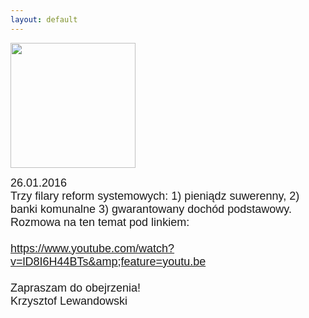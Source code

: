 ```yaml
---
layout: default
---
```

<img src="{{site.baseurl}}\articles\pictures\465.grab.jpg" width="200"><!--227--><p style="margin: 0px 0px 18px; font-size: 18px; font-family: Helvetica;">
26.01.2016<br>Trzy filary reform systemowych: 1) pieniądz suwerenny, 2) banki komunalne 3) gwarantowany dochód podstawowy. Rozmowa na ten temat pod linkiem:<br><br><a href="https://www.youtube.com/watch?v=lD8I6H44BTs&amp;feature=youtu.be" title="3 filary reform" target="">https://www.youtube.com/watch?v=lD8I6H44BTs&amp;feature=youtu.be</a><br><br>Zapraszam do obejrzenia!<br>Krzysztof Lewandowski</p>